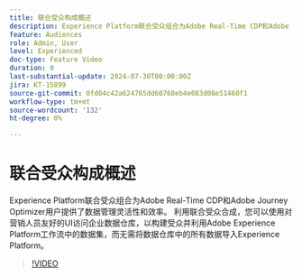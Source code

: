 ```yaml
---
title: 联合受众构成概述
description: Experience Platform联合受众组合为Adobe Real-Time CDP和Adobe Journey Optimizer用户提供了数据管理灵活性和效率。 利用联合受众合成，您可以使用对营销人员友好的UI访问企业数据仓库，以构建受众并利用Adobe Experience Platform工作流中的数据集，而无需将数据仓库中的所有数据导入Experience Platform。
feature: Audiences
role: Admin, User
level: Experienced
doc-type: Feature Video
duration: 0
last-substantial-update: 2024-07-30T00:00:00Z
jira: KT-15899
source-git-commit: 0fd04c42a624765dd60760eb4e083d08e51460f1
workflow-type: tm+mt
source-wordcount: '132'
ht-degree: 0%

---
```



# 联合受众构成概述

Experience Platform联合受众组合为Adobe Real-Time CDP和Adobe Journey Optimizer用户提供了数据管理灵活性和效率。 利用联合受众合成，您可以使用对营销人员友好的UI访问企业数据仓库，以构建受众并利用Adobe Experience Platform工作流中的数据集，而无需将数据仓库中的所有数据导入Experience Platform。

>[!VIDEO](https://video.tv.adobe.com/v/3432261/?learn=on)
